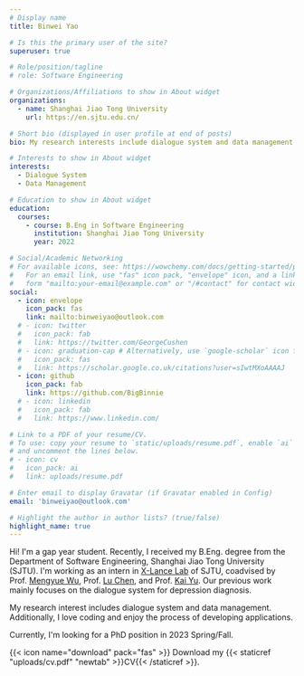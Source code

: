 ```yaml
---
# Display name
title: Binwei Yao

# Is this the primary user of the site?
superuser: true

# Role/position/tagline
# role: Software Engineering

# Organizations/Affiliations to show in About widget
organizations:
  - name: Shanghai Jiao Tong University
    url: https://en.sjtu.edu.cn/

# Short bio (displayed in user profile at end of posts)
bio: My research interests include dialogue system and data management.

# Interests to show in About widget
interests:
  - Dialogue System
  - Data Management

# Education to show in About widget
education:
  courses:
    - course: B.Eng in Software Engineering
      institution: Shanghai Jiao Tong University
      year: 2022

# Social/Academic Networking
# For available icons, see: https://wowchemy.com/docs/getting-started/page-builder/#icons
#   For an email link, use "fas" icon pack, "envelope" icon, and a link in the
#   form "mailto:your-email@example.com" or "/#contact" for contact widget.
social:
  - icon: envelope
    icon_pack: fas
    link: mailto:binweiyao@outlook.com
  # - icon: twitter
  #   icon_pack: fab
  #   link: https://twitter.com/GeorgeCushen
  # - icon: graduation-cap # Alternatively, use `google-scholar` icon from `ai` icon pack
  #   icon_pack: fas
  #   link: https://scholar.google.co.uk/citations?user=sIwtMXoAAAAJ
  - icon: github
    icon_pack: fab
    link: https://github.com/BigBinnie
  # - icon: linkedin
  #   icon_pack: fab
  #   link: https://www.linkedin.com/

# Link to a PDF of your resume/CV.
# To use: copy your resume to `static/uploads/resume.pdf`, enable `ai` icons in `params.toml`,
# and uncomment the lines below.
# - icon: cv
#   icon_pack: ai
#   link: uploads/resume.pdf

# Enter email to display Gravatar (if Gravatar enabled in Config)
email: 'binweiyao@outlook.com'

# Highlight the author in author lists? (true/false)
highlight_name: true
---
```


Hi! I'm a gap year student. Recently, I received my B.Eng. degree from the Department of Software Engineering, Shanghai Jiao Tong University (SJTU). I'm working as an intern in [X-Lance Lab](https://x-lance.sjtu.edu.cn/en) of SJTU, coadvised by Prof. [Mengyue Wu](https://x-lance.sjtu.edu.cn/en/members/mengyue-wu), Prof. [Lu Chen](https://coai-sjtu.github.io/), and Prof. [Kai Yu](https://x-lance.sjtu.edu.cn/en/members/kai_yu). Our previous work mainly focuses on the dialogue system for depression diagnosis.

My research interest includes dialogue system and data management. Additionally, I love coding and enjoy the process of developing applications.

Currently, I'm looking for a PhD position in 2023 Spring/Fall.

{{< icon name="download" pack="fas" >}} Download my {{< staticref "uploads/cv.pdf" "newtab" >}}CV{{< /staticref >}}.
